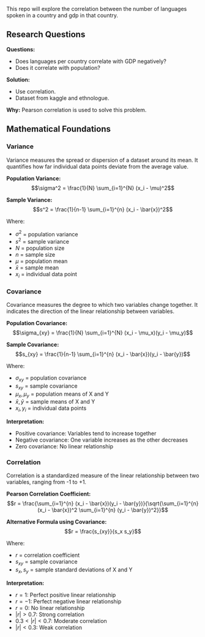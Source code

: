 This repo will explore the correlation between the number of languages spoken in a country and gdp in that country. 

## Research Questions

**Questions:**
- Does languages per country correlate with GDP negatively?
- Does it correlate with population?

**Solution:** 
- Use correlation.
- Dataset from kaggle and ethnologue. 

**Why:** Pearson correlation is used to solve this problem.

## Mathematical Foundations

### Variance

Variance measures the spread or dispersion of a dataset around its mean. It quantifies how far individual data points deviate from the average value.

**Population Variance:**
$$\sigma^2 = \frac{1}{N} \sum_{i=1}^{N} (x_i - \mu)^2$$

**Sample Variance:**
$$s^2 = \frac{1}{n-1} \sum_{i=1}^{n} (x_i - \bar{x})^2$$

Where:
- $\sigma^2$ = population variance
- $s^2$ = sample variance  
- $N$ = population size
- $n$ = sample size
- $\mu$ = population mean
- $\bar{x}$ = sample mean
- $x_i$ = individual data point

### Covariance

Covariance measures the degree to which two variables change together. It indicates the direction of the linear relationship between variables.

**Population Covariance:**
$$\sigma_{xy} = \frac{1}{N} \sum_{i=1}^{N} (x_i - \mu_x)(y_i - \mu_y)$$

**Sample Covariance:**
$$s_{xy} = \frac{1}{n-1} \sum_{i=1}^{n} (x_i - \bar{x})(y_i - \bar{y})$$

Where:
- $\sigma_{xy}$ = population covariance
- $s_{xy}$ = sample covariance
- $\mu_x, \mu_y$ = population means of X and Y
- $\bar{x}, \bar{y}$ = sample means of X and Y
- $x_i, y_i$ = individual data points

**Interpretation:**
- Positive covariance: Variables tend to increase together
- Negative covariance: One variable increases as the other decreases
- Zero covariance: No linear relationship

### Correlation

Correlation is a standardized measure of the linear relationship between two variables, ranging from -1 to +1.

**Pearson Correlation Coefficient:**
$$r = \frac{\sum_{i=1}^{n} (x_i - \bar{x})(y_i - \bar{y})}{\sqrt{\sum_{i=1}^{n} (x_i - \bar{x})^2 \sum_{i=1}^{n} (y_i - \bar{y})^2}}$$

**Alternative Formula using Covariance:**
$$r = \frac{s_{xy}}{s_x s_y}$$

Where:
- $r$ = correlation coefficient
- $s_{xy}$ = sample covariance
- $s_x, s_y$ = sample standard deviations of X and Y

**Interpretation:**
- $r = 1$: Perfect positive linear relationship
- $r = -1$: Perfect negative linear relationship  
- $r = 0$: No linear relationship
- $|r| > 0.7$: Strong correlation
- $0.3 < |r| < 0.7$: Moderate correlation
- $|r| < 0.3$: Weak correlation

